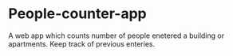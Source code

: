 # People-counter-app
A web app which counts number of people enetered a building or apartments.
Keep track of previous enteries.
